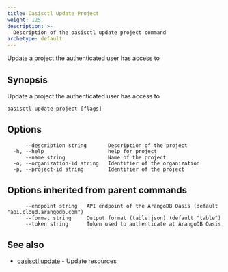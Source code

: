 ```yaml
---
title: Oasisctl Update Project
weight: 125
description: >-
  Description of the oasisctl update project command
archetype: default
---
```

Update a project the authenticated user has access to

## Synopsis

Update a project the authenticated user has access to

```
oasisctl update project [flags]
```

## Options

```
      --description string       Description of the project
  -h, --help                     help for project
      --name string              Name of the project
  -o, --organization-id string   Identifier of the organization
  -p, --project-id string        Identifier of the project
```

## Options inherited from parent commands

```
      --endpoint string   API endpoint of the ArangoDB Oasis (default "api.cloud.arangodb.com")
      --format string     Output format (table|json) (default "table")
      --token string      Token used to authenticate at ArangoDB Oasis
```

## See also

* [oasisctl update](_index.md)	 - Update resources

